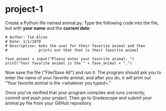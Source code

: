 # project-1

Create a Python file named animal.py.  Type the following code into the file, but with **your name** and the **current date**:
```
# Author: Tim Alcon
# Date: 1/1/1970
# Description: Asks the user for their favorite animal and then
#              prints out that that is their favorite animal

fave_animal = input("Please enter your favorite animal: ")
print("Your favorite animal is the " + fave_animal + ".")
```
Now save the file ("File/Save All") and run it.  The program should ask you to enter the name of your favorite animal, and after you do, it will print out "Your favorite animal is the \<whatever you typed\>."  

Once you've verified that your program compiles and runs correctly, commit and push your project.  Then go to Gradescope and submit your animal.py file from your GitHub repository.
